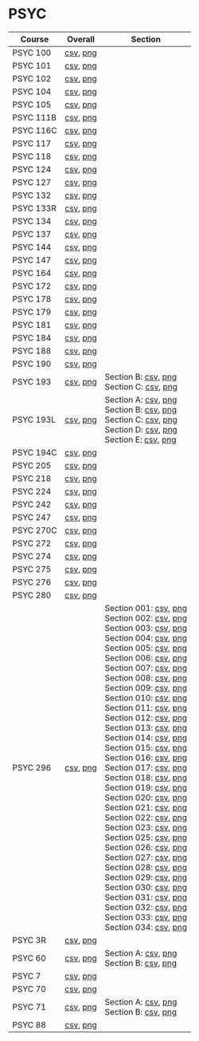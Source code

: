 # PSYC

| Course | Overall | Section |
| ------ | ------- | ------- |
| PSYC 100 | [csv](https://github.com/UCSD-Historical-Enrollment-Data/2024Spring/blob/main/overall/PSYC%20100.csv), [png](https://raw.githubusercontent.com/UCSD-Historical-Enrollment-Data/2024Spring/main/plot_overall/PSYC%20100.png) |  |
| PSYC 101 | [csv](https://github.com/UCSD-Historical-Enrollment-Data/2024Spring/blob/main/overall/PSYC%20101.csv), [png](https://raw.githubusercontent.com/UCSD-Historical-Enrollment-Data/2024Spring/main/plot_overall/PSYC%20101.png) |  |
| PSYC 102 | [csv](https://github.com/UCSD-Historical-Enrollment-Data/2024Spring/blob/main/overall/PSYC%20102.csv), [png](https://raw.githubusercontent.com/UCSD-Historical-Enrollment-Data/2024Spring/main/plot_overall/PSYC%20102.png) |  |
| PSYC 104 | [csv](https://github.com/UCSD-Historical-Enrollment-Data/2024Spring/blob/main/overall/PSYC%20104.csv), [png](https://raw.githubusercontent.com/UCSD-Historical-Enrollment-Data/2024Spring/main/plot_overall/PSYC%20104.png) |  |
| PSYC 105 | [csv](https://github.com/UCSD-Historical-Enrollment-Data/2024Spring/blob/main/overall/PSYC%20105.csv), [png](https://raw.githubusercontent.com/UCSD-Historical-Enrollment-Data/2024Spring/main/plot_overall/PSYC%20105.png) |  |
| PSYC 111B | [csv](https://github.com/UCSD-Historical-Enrollment-Data/2024Spring/blob/main/overall/PSYC%20111B.csv), [png](https://raw.githubusercontent.com/UCSD-Historical-Enrollment-Data/2024Spring/main/plot_overall/PSYC%20111B.png) |  |
| PSYC 116C | [csv](https://github.com/UCSD-Historical-Enrollment-Data/2024Spring/blob/main/overall/PSYC%20116C.csv), [png](https://raw.githubusercontent.com/UCSD-Historical-Enrollment-Data/2024Spring/main/plot_overall/PSYC%20116C.png) |  |
| PSYC 117 | [csv](https://github.com/UCSD-Historical-Enrollment-Data/2024Spring/blob/main/overall/PSYC%20117.csv), [png](https://raw.githubusercontent.com/UCSD-Historical-Enrollment-Data/2024Spring/main/plot_overall/PSYC%20117.png) |  |
| PSYC 118 | [csv](https://github.com/UCSD-Historical-Enrollment-Data/2024Spring/blob/main/overall/PSYC%20118.csv), [png](https://raw.githubusercontent.com/UCSD-Historical-Enrollment-Data/2024Spring/main/plot_overall/PSYC%20118.png) |  |
| PSYC 124 | [csv](https://github.com/UCSD-Historical-Enrollment-Data/2024Spring/blob/main/overall/PSYC%20124.csv), [png](https://raw.githubusercontent.com/UCSD-Historical-Enrollment-Data/2024Spring/main/plot_overall/PSYC%20124.png) |  |
| PSYC 127 | [csv](https://github.com/UCSD-Historical-Enrollment-Data/2024Spring/blob/main/overall/PSYC%20127.csv), [png](https://raw.githubusercontent.com/UCSD-Historical-Enrollment-Data/2024Spring/main/plot_overall/PSYC%20127.png) |  |
| PSYC 132 | [csv](https://github.com/UCSD-Historical-Enrollment-Data/2024Spring/blob/main/overall/PSYC%20132.csv), [png](https://raw.githubusercontent.com/UCSD-Historical-Enrollment-Data/2024Spring/main/plot_overall/PSYC%20132.png) |  |
| PSYC 133R | [csv](https://github.com/UCSD-Historical-Enrollment-Data/2024Spring/blob/main/overall/PSYC%20133R.csv), [png](https://raw.githubusercontent.com/UCSD-Historical-Enrollment-Data/2024Spring/main/plot_overall/PSYC%20133R.png) |  |
| PSYC 134 | [csv](https://github.com/UCSD-Historical-Enrollment-Data/2024Spring/blob/main/overall/PSYC%20134.csv), [png](https://raw.githubusercontent.com/UCSD-Historical-Enrollment-Data/2024Spring/main/plot_overall/PSYC%20134.png) |  |
| PSYC 137 | [csv](https://github.com/UCSD-Historical-Enrollment-Data/2024Spring/blob/main/overall/PSYC%20137.csv), [png](https://raw.githubusercontent.com/UCSD-Historical-Enrollment-Data/2024Spring/main/plot_overall/PSYC%20137.png) |  |
| PSYC 144 | [csv](https://github.com/UCSD-Historical-Enrollment-Data/2024Spring/blob/main/overall/PSYC%20144.csv), [png](https://raw.githubusercontent.com/UCSD-Historical-Enrollment-Data/2024Spring/main/plot_overall/PSYC%20144.png) |  |
| PSYC 147 | [csv](https://github.com/UCSD-Historical-Enrollment-Data/2024Spring/blob/main/overall/PSYC%20147.csv), [png](https://raw.githubusercontent.com/UCSD-Historical-Enrollment-Data/2024Spring/main/plot_overall/PSYC%20147.png) |  |
| PSYC 164 | [csv](https://github.com/UCSD-Historical-Enrollment-Data/2024Spring/blob/main/overall/PSYC%20164.csv), [png](https://raw.githubusercontent.com/UCSD-Historical-Enrollment-Data/2024Spring/main/plot_overall/PSYC%20164.png) |  |
| PSYC 172 | [csv](https://github.com/UCSD-Historical-Enrollment-Data/2024Spring/blob/main/overall/PSYC%20172.csv), [png](https://raw.githubusercontent.com/UCSD-Historical-Enrollment-Data/2024Spring/main/plot_overall/PSYC%20172.png) |  |
| PSYC 178 | [csv](https://github.com/UCSD-Historical-Enrollment-Data/2024Spring/blob/main/overall/PSYC%20178.csv), [png](https://raw.githubusercontent.com/UCSD-Historical-Enrollment-Data/2024Spring/main/plot_overall/PSYC%20178.png) |  |
| PSYC 179 | [csv](https://github.com/UCSD-Historical-Enrollment-Data/2024Spring/blob/main/overall/PSYC%20179.csv), [png](https://raw.githubusercontent.com/UCSD-Historical-Enrollment-Data/2024Spring/main/plot_overall/PSYC%20179.png) |  |
| PSYC 181 | [csv](https://github.com/UCSD-Historical-Enrollment-Data/2024Spring/blob/main/overall/PSYC%20181.csv), [png](https://raw.githubusercontent.com/UCSD-Historical-Enrollment-Data/2024Spring/main/plot_overall/PSYC%20181.png) |  |
| PSYC 184 | [csv](https://github.com/UCSD-Historical-Enrollment-Data/2024Spring/blob/main/overall/PSYC%20184.csv), [png](https://raw.githubusercontent.com/UCSD-Historical-Enrollment-Data/2024Spring/main/plot_overall/PSYC%20184.png) |  |
| PSYC 188 | [csv](https://github.com/UCSD-Historical-Enrollment-Data/2024Spring/blob/main/overall/PSYC%20188.csv), [png](https://raw.githubusercontent.com/UCSD-Historical-Enrollment-Data/2024Spring/main/plot_overall/PSYC%20188.png) |  |
| PSYC 190 | [csv](https://github.com/UCSD-Historical-Enrollment-Data/2024Spring/blob/main/overall/PSYC%20190.csv), [png](https://raw.githubusercontent.com/UCSD-Historical-Enrollment-Data/2024Spring/main/plot_overall/PSYC%20190.png) |  |
| PSYC 193 | [csv](https://github.com/UCSD-Historical-Enrollment-Data/2024Spring/blob/main/overall/PSYC%20193.csv), [png](https://raw.githubusercontent.com/UCSD-Historical-Enrollment-Data/2024Spring/main/plot_overall/PSYC%20193.png) | Section B: [csv](https://github.com/UCSD-Historical-Enrollment-Data/2024Spring/blob/main/section/PSYC%20193_B.csv), [png](https://raw.githubusercontent.com/UCSD-Historical-Enrollment-Data/2024Spring/main/plot_section/PSYC%20193_B.png)<br>Section C: [csv](https://github.com/UCSD-Historical-Enrollment-Data/2024Spring/blob/main/section/PSYC%20193_C.csv), [png](https://raw.githubusercontent.com/UCSD-Historical-Enrollment-Data/2024Spring/main/plot_section/PSYC%20193_C.png) |
| PSYC 193L | [csv](https://github.com/UCSD-Historical-Enrollment-Data/2024Spring/blob/main/overall/PSYC%20193L.csv), [png](https://raw.githubusercontent.com/UCSD-Historical-Enrollment-Data/2024Spring/main/plot_overall/PSYC%20193L.png) | Section A: [csv](https://github.com/UCSD-Historical-Enrollment-Data/2024Spring/blob/main/section/PSYC%20193L_A.csv), [png](https://raw.githubusercontent.com/UCSD-Historical-Enrollment-Data/2024Spring/main/plot_section/PSYC%20193L_A.png)<br>Section B: [csv](https://github.com/UCSD-Historical-Enrollment-Data/2024Spring/blob/main/section/PSYC%20193L_B.csv), [png](https://raw.githubusercontent.com/UCSD-Historical-Enrollment-Data/2024Spring/main/plot_section/PSYC%20193L_B.png)<br>Section C: [csv](https://github.com/UCSD-Historical-Enrollment-Data/2024Spring/blob/main/section/PSYC%20193L_C.csv), [png](https://raw.githubusercontent.com/UCSD-Historical-Enrollment-Data/2024Spring/main/plot_section/PSYC%20193L_C.png)<br>Section D: [csv](https://github.com/UCSD-Historical-Enrollment-Data/2024Spring/blob/main/section/PSYC%20193L_D.csv), [png](https://raw.githubusercontent.com/UCSD-Historical-Enrollment-Data/2024Spring/main/plot_section/PSYC%20193L_D.png)<br>Section E: [csv](https://github.com/UCSD-Historical-Enrollment-Data/2024Spring/blob/main/section/PSYC%20193L_E.csv), [png](https://raw.githubusercontent.com/UCSD-Historical-Enrollment-Data/2024Spring/main/plot_section/PSYC%20193L_E.png) |
| PSYC 194C | [csv](https://github.com/UCSD-Historical-Enrollment-Data/2024Spring/blob/main/overall/PSYC%20194C.csv), [png](https://raw.githubusercontent.com/UCSD-Historical-Enrollment-Data/2024Spring/main/plot_overall/PSYC%20194C.png) |  |
| PSYC 205 | [csv](https://github.com/UCSD-Historical-Enrollment-Data/2024Spring/blob/main/overall/PSYC%20205.csv), [png](https://raw.githubusercontent.com/UCSD-Historical-Enrollment-Data/2024Spring/main/plot_overall/PSYC%20205.png) |  |
| PSYC 218 | [csv](https://github.com/UCSD-Historical-Enrollment-Data/2024Spring/blob/main/overall/PSYC%20218.csv), [png](https://raw.githubusercontent.com/UCSD-Historical-Enrollment-Data/2024Spring/main/plot_overall/PSYC%20218.png) |  |
| PSYC 224 | [csv](https://github.com/UCSD-Historical-Enrollment-Data/2024Spring/blob/main/overall/PSYC%20224.csv), [png](https://raw.githubusercontent.com/UCSD-Historical-Enrollment-Data/2024Spring/main/plot_overall/PSYC%20224.png) |  |
| PSYC 242 | [csv](https://github.com/UCSD-Historical-Enrollment-Data/2024Spring/blob/main/overall/PSYC%20242.csv), [png](https://raw.githubusercontent.com/UCSD-Historical-Enrollment-Data/2024Spring/main/plot_overall/PSYC%20242.png) |  |
| PSYC 247 | [csv](https://github.com/UCSD-Historical-Enrollment-Data/2024Spring/blob/main/overall/PSYC%20247.csv), [png](https://raw.githubusercontent.com/UCSD-Historical-Enrollment-Data/2024Spring/main/plot_overall/PSYC%20247.png) |  |
| PSYC 270C | [csv](https://github.com/UCSD-Historical-Enrollment-Data/2024Spring/blob/main/overall/PSYC%20270C.csv), [png](https://raw.githubusercontent.com/UCSD-Historical-Enrollment-Data/2024Spring/main/plot_overall/PSYC%20270C.png) |  |
| PSYC 272 | [csv](https://github.com/UCSD-Historical-Enrollment-Data/2024Spring/blob/main/overall/PSYC%20272.csv), [png](https://raw.githubusercontent.com/UCSD-Historical-Enrollment-Data/2024Spring/main/plot_overall/PSYC%20272.png) |  |
| PSYC 274 | [csv](https://github.com/UCSD-Historical-Enrollment-Data/2024Spring/blob/main/overall/PSYC%20274.csv), [png](https://raw.githubusercontent.com/UCSD-Historical-Enrollment-Data/2024Spring/main/plot_overall/PSYC%20274.png) |  |
| PSYC 275 | [csv](https://github.com/UCSD-Historical-Enrollment-Data/2024Spring/blob/main/overall/PSYC%20275.csv), [png](https://raw.githubusercontent.com/UCSD-Historical-Enrollment-Data/2024Spring/main/plot_overall/PSYC%20275.png) |  |
| PSYC 276 | [csv](https://github.com/UCSD-Historical-Enrollment-Data/2024Spring/blob/main/overall/PSYC%20276.csv), [png](https://raw.githubusercontent.com/UCSD-Historical-Enrollment-Data/2024Spring/main/plot_overall/PSYC%20276.png) |  |
| PSYC 280 | [csv](https://github.com/UCSD-Historical-Enrollment-Data/2024Spring/blob/main/overall/PSYC%20280.csv), [png](https://raw.githubusercontent.com/UCSD-Historical-Enrollment-Data/2024Spring/main/plot_overall/PSYC%20280.png) |  |
| PSYC 296 | [csv](https://github.com/UCSD-Historical-Enrollment-Data/2024Spring/blob/main/overall/PSYC%20296.csv), [png](https://raw.githubusercontent.com/UCSD-Historical-Enrollment-Data/2024Spring/main/plot_overall/PSYC%20296.png) | Section 001: [csv](https://github.com/UCSD-Historical-Enrollment-Data/2024Spring/blob/main/section/PSYC%20296_001.csv), [png](https://raw.githubusercontent.com/UCSD-Historical-Enrollment-Data/2024Spring/main/plot_section/PSYC%20296_001.png)<br>Section 002: [csv](https://github.com/UCSD-Historical-Enrollment-Data/2024Spring/blob/main/section/PSYC%20296_002.csv), [png](https://raw.githubusercontent.com/UCSD-Historical-Enrollment-Data/2024Spring/main/plot_section/PSYC%20296_002.png)<br>Section 003: [csv](https://github.com/UCSD-Historical-Enrollment-Data/2024Spring/blob/main/section/PSYC%20296_003.csv), [png](https://raw.githubusercontent.com/UCSD-Historical-Enrollment-Data/2024Spring/main/plot_section/PSYC%20296_003.png)<br>Section 004: [csv](https://github.com/UCSD-Historical-Enrollment-Data/2024Spring/blob/main/section/PSYC%20296_004.csv), [png](https://raw.githubusercontent.com/UCSD-Historical-Enrollment-Data/2024Spring/main/plot_section/PSYC%20296_004.png)<br>Section 005: [csv](https://github.com/UCSD-Historical-Enrollment-Data/2024Spring/blob/main/section/PSYC%20296_005.csv), [png](https://raw.githubusercontent.com/UCSD-Historical-Enrollment-Data/2024Spring/main/plot_section/PSYC%20296_005.png)<br>Section 006: [csv](https://github.com/UCSD-Historical-Enrollment-Data/2024Spring/blob/main/section/PSYC%20296_006.csv), [png](https://raw.githubusercontent.com/UCSD-Historical-Enrollment-Data/2024Spring/main/plot_section/PSYC%20296_006.png)<br>Section 007: [csv](https://github.com/UCSD-Historical-Enrollment-Data/2024Spring/blob/main/section/PSYC%20296_007.csv), [png](https://raw.githubusercontent.com/UCSD-Historical-Enrollment-Data/2024Spring/main/plot_section/PSYC%20296_007.png)<br>Section 008: [csv](https://github.com/UCSD-Historical-Enrollment-Data/2024Spring/blob/main/section/PSYC%20296_008.csv), [png](https://raw.githubusercontent.com/UCSD-Historical-Enrollment-Data/2024Spring/main/plot_section/PSYC%20296_008.png)<br>Section 009: [csv](https://github.com/UCSD-Historical-Enrollment-Data/2024Spring/blob/main/section/PSYC%20296_009.csv), [png](https://raw.githubusercontent.com/UCSD-Historical-Enrollment-Data/2024Spring/main/plot_section/PSYC%20296_009.png)<br>Section 010: [csv](https://github.com/UCSD-Historical-Enrollment-Data/2024Spring/blob/main/section/PSYC%20296_010.csv), [png](https://raw.githubusercontent.com/UCSD-Historical-Enrollment-Data/2024Spring/main/plot_section/PSYC%20296_010.png)<br>Section 011: [csv](https://github.com/UCSD-Historical-Enrollment-Data/2024Spring/blob/main/section/PSYC%20296_011.csv), [png](https://raw.githubusercontent.com/UCSD-Historical-Enrollment-Data/2024Spring/main/plot_section/PSYC%20296_011.png)<br>Section 012: [csv](https://github.com/UCSD-Historical-Enrollment-Data/2024Spring/blob/main/section/PSYC%20296_012.csv), [png](https://raw.githubusercontent.com/UCSD-Historical-Enrollment-Data/2024Spring/main/plot_section/PSYC%20296_012.png)<br>Section 013: [csv](https://github.com/UCSD-Historical-Enrollment-Data/2024Spring/blob/main/section/PSYC%20296_013.csv), [png](https://raw.githubusercontent.com/UCSD-Historical-Enrollment-Data/2024Spring/main/plot_section/PSYC%20296_013.png)<br>Section 014: [csv](https://github.com/UCSD-Historical-Enrollment-Data/2024Spring/blob/main/section/PSYC%20296_014.csv), [png](https://raw.githubusercontent.com/UCSD-Historical-Enrollment-Data/2024Spring/main/plot_section/PSYC%20296_014.png)<br>Section 015: [csv](https://github.com/UCSD-Historical-Enrollment-Data/2024Spring/blob/main/section/PSYC%20296_015.csv), [png](https://raw.githubusercontent.com/UCSD-Historical-Enrollment-Data/2024Spring/main/plot_section/PSYC%20296_015.png)<br>Section 016: [csv](https://github.com/UCSD-Historical-Enrollment-Data/2024Spring/blob/main/section/PSYC%20296_016.csv), [png](https://raw.githubusercontent.com/UCSD-Historical-Enrollment-Data/2024Spring/main/plot_section/PSYC%20296_016.png)<br>Section 017: [csv](https://github.com/UCSD-Historical-Enrollment-Data/2024Spring/blob/main/section/PSYC%20296_017.csv), [png](https://raw.githubusercontent.com/UCSD-Historical-Enrollment-Data/2024Spring/main/plot_section/PSYC%20296_017.png)<br>Section 018: [csv](https://github.com/UCSD-Historical-Enrollment-Data/2024Spring/blob/main/section/PSYC%20296_018.csv), [png](https://raw.githubusercontent.com/UCSD-Historical-Enrollment-Data/2024Spring/main/plot_section/PSYC%20296_018.png)<br>Section 019: [csv](https://github.com/UCSD-Historical-Enrollment-Data/2024Spring/blob/main/section/PSYC%20296_019.csv), [png](https://raw.githubusercontent.com/UCSD-Historical-Enrollment-Data/2024Spring/main/plot_section/PSYC%20296_019.png)<br>Section 020: [csv](https://github.com/UCSD-Historical-Enrollment-Data/2024Spring/blob/main/section/PSYC%20296_020.csv), [png](https://raw.githubusercontent.com/UCSD-Historical-Enrollment-Data/2024Spring/main/plot_section/PSYC%20296_020.png)<br>Section 021: [csv](https://github.com/UCSD-Historical-Enrollment-Data/2024Spring/blob/main/section/PSYC%20296_021.csv), [png](https://raw.githubusercontent.com/UCSD-Historical-Enrollment-Data/2024Spring/main/plot_section/PSYC%20296_021.png)<br>Section 022: [csv](https://github.com/UCSD-Historical-Enrollment-Data/2024Spring/blob/main/section/PSYC%20296_022.csv), [png](https://raw.githubusercontent.com/UCSD-Historical-Enrollment-Data/2024Spring/main/plot_section/PSYC%20296_022.png)<br>Section 023: [csv](https://github.com/UCSD-Historical-Enrollment-Data/2024Spring/blob/main/section/PSYC%20296_023.csv), [png](https://raw.githubusercontent.com/UCSD-Historical-Enrollment-Data/2024Spring/main/plot_section/PSYC%20296_023.png)<br>Section 025: [csv](https://github.com/UCSD-Historical-Enrollment-Data/2024Spring/blob/main/section/PSYC%20296_025.csv), [png](https://raw.githubusercontent.com/UCSD-Historical-Enrollment-Data/2024Spring/main/plot_section/PSYC%20296_025.png)<br>Section 026: [csv](https://github.com/UCSD-Historical-Enrollment-Data/2024Spring/blob/main/section/PSYC%20296_026.csv), [png](https://raw.githubusercontent.com/UCSD-Historical-Enrollment-Data/2024Spring/main/plot_section/PSYC%20296_026.png)<br>Section 027: [csv](https://github.com/UCSD-Historical-Enrollment-Data/2024Spring/blob/main/section/PSYC%20296_027.csv), [png](https://raw.githubusercontent.com/UCSD-Historical-Enrollment-Data/2024Spring/main/plot_section/PSYC%20296_027.png)<br>Section 028: [csv](https://github.com/UCSD-Historical-Enrollment-Data/2024Spring/blob/main/section/PSYC%20296_028.csv), [png](https://raw.githubusercontent.com/UCSD-Historical-Enrollment-Data/2024Spring/main/plot_section/PSYC%20296_028.png)<br>Section 029: [csv](https://github.com/UCSD-Historical-Enrollment-Data/2024Spring/blob/main/section/PSYC%20296_029.csv), [png](https://raw.githubusercontent.com/UCSD-Historical-Enrollment-Data/2024Spring/main/plot_section/PSYC%20296_029.png)<br>Section 030: [csv](https://github.com/UCSD-Historical-Enrollment-Data/2024Spring/blob/main/section/PSYC%20296_030.csv), [png](https://raw.githubusercontent.com/UCSD-Historical-Enrollment-Data/2024Spring/main/plot_section/PSYC%20296_030.png)<br>Section 031: [csv](https://github.com/UCSD-Historical-Enrollment-Data/2024Spring/blob/main/section/PSYC%20296_031.csv), [png](https://raw.githubusercontent.com/UCSD-Historical-Enrollment-Data/2024Spring/main/plot_section/PSYC%20296_031.png)<br>Section 032: [csv](https://github.com/UCSD-Historical-Enrollment-Data/2024Spring/blob/main/section/PSYC%20296_032.csv), [png](https://raw.githubusercontent.com/UCSD-Historical-Enrollment-Data/2024Spring/main/plot_section/PSYC%20296_032.png)<br>Section 033: [csv](https://github.com/UCSD-Historical-Enrollment-Data/2024Spring/blob/main/section/PSYC%20296_033.csv), [png](https://raw.githubusercontent.com/UCSD-Historical-Enrollment-Data/2024Spring/main/plot_section/PSYC%20296_033.png)<br>Section 034: [csv](https://github.com/UCSD-Historical-Enrollment-Data/2024Spring/blob/main/section/PSYC%20296_034.csv), [png](https://raw.githubusercontent.com/UCSD-Historical-Enrollment-Data/2024Spring/main/plot_section/PSYC%20296_034.png) |
| PSYC 3R | [csv](https://github.com/UCSD-Historical-Enrollment-Data/2024Spring/blob/main/overall/PSYC%203R.csv), [png](https://raw.githubusercontent.com/UCSD-Historical-Enrollment-Data/2024Spring/main/plot_overall/PSYC%203R.png) |  |
| PSYC 60 | [csv](https://github.com/UCSD-Historical-Enrollment-Data/2024Spring/blob/main/overall/PSYC%2060.csv), [png](https://raw.githubusercontent.com/UCSD-Historical-Enrollment-Data/2024Spring/main/plot_overall/PSYC%2060.png) | Section A: [csv](https://github.com/UCSD-Historical-Enrollment-Data/2024Spring/blob/main/section/PSYC%2060_A.csv), [png](https://raw.githubusercontent.com/UCSD-Historical-Enrollment-Data/2024Spring/main/plot_section/PSYC%2060_A.png)<br>Section B: [csv](https://github.com/UCSD-Historical-Enrollment-Data/2024Spring/blob/main/section/PSYC%2060_B.csv), [png](https://raw.githubusercontent.com/UCSD-Historical-Enrollment-Data/2024Spring/main/plot_section/PSYC%2060_B.png) |
| PSYC 7 | [csv](https://github.com/UCSD-Historical-Enrollment-Data/2024Spring/blob/main/overall/PSYC%207.csv), [png](https://raw.githubusercontent.com/UCSD-Historical-Enrollment-Data/2024Spring/main/plot_overall/PSYC%207.png) |  |
| PSYC 70 | [csv](https://github.com/UCSD-Historical-Enrollment-Data/2024Spring/blob/main/overall/PSYC%2070.csv), [png](https://raw.githubusercontent.com/UCSD-Historical-Enrollment-Data/2024Spring/main/plot_overall/PSYC%2070.png) |  |
| PSYC 71 | [csv](https://github.com/UCSD-Historical-Enrollment-Data/2024Spring/blob/main/overall/PSYC%2071.csv), [png](https://raw.githubusercontent.com/UCSD-Historical-Enrollment-Data/2024Spring/main/plot_overall/PSYC%2071.png) | Section A: [csv](https://github.com/UCSD-Historical-Enrollment-Data/2024Spring/blob/main/section/PSYC%2071_A.csv), [png](https://raw.githubusercontent.com/UCSD-Historical-Enrollment-Data/2024Spring/main/plot_section/PSYC%2071_A.png)<br>Section B: [csv](https://github.com/UCSD-Historical-Enrollment-Data/2024Spring/blob/main/section/PSYC%2071_B.csv), [png](https://raw.githubusercontent.com/UCSD-Historical-Enrollment-Data/2024Spring/main/plot_section/PSYC%2071_B.png) |
| PSYC 88 | [csv](https://github.com/UCSD-Historical-Enrollment-Data/2024Spring/blob/main/overall/PSYC%2088.csv), [png](https://raw.githubusercontent.com/UCSD-Historical-Enrollment-Data/2024Spring/main/plot_overall/PSYC%2088.png) |  |
